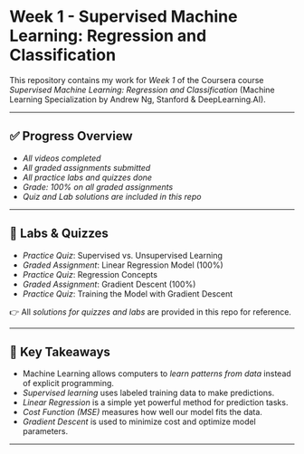 # Week 1 - Supervised Machine Learning: Regression and Classification

This repository contains my work for *Week 1* of the Coursera course  
*Supervised Machine Learning: Regression and Classification* (Machine Learning Specialization by Andrew Ng, Stanford & DeepLearning.AI).  

---

## ✅ Progress Overview
- *All videos completed*
- *All graded assignments submitted*
- *All practice labs and quizzes done*
- *Grade: 100% on all graded assignments*
- *Quiz and Lab solutions are included in this repo*

---



## 🧪 Labs & Quizzes

- *Practice Quiz*: Supervised vs. Unsupervised Learning  
- *Graded Assignment*: Linear Regression Model (100%)  
- *Practice Quiz*: Regression Concepts  
- *Graded Assignment*: Gradient Descent (100%)  
- *Practice Quiz*: Training the Model with Gradient Descent  

👉 All *solutions for quizzes and labs* are provided in this repo for reference.  

---

## 📝 Key Takeaways
- Machine Learning allows computers to *learn patterns from data* instead of explicit programming.  
- *Supervised learning* uses labeled training data to make predictions.  
- *Linear Regression* is a simple yet powerful method for prediction tasks.  
- *Cost Function (MSE)* measures how well our model fits the data.  
- *Gradient Descent* is used to minimize cost and optimize model parameters.  

---
